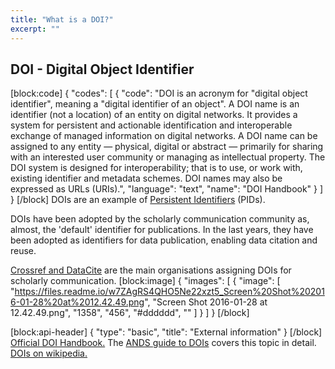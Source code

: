 ```yaml
---
title: "What is a DOI?"
excerpt: ""
---
```

## DOI - Digital Object Identifier
[block:code]
{
  "codes": [
    {
      "code": "DOI is an acronym for \"digital object identifier\", meaning a \"digital identifier of an object\". A DOI name is an identifier (not a location) of an entity on digital networks. It provides a system for persistent and actionable identification and interoperable exchange of managed information on digital networks. A DOI name can be assigned to any entity — physical, digital or abstract — primarily for sharing with an interested user community or managing as intellectual property. The DOI system is designed for interoperability; that is to use, or work with, existing identifier and metadata schemes. DOI names may also be expressed as URLs (URIs).",
      "language": "text",
      "name": "DOI Handbook"
    }
  ]
}
[/block]
DOIs are an example of [Persistent Identifiers](https://project-thor.readme.io/docs/introduction-to-persistent-identifiers) (PIDs).

DOIs have been adopted by the scholarly communication community as, almost, the 'default' identifier for publications. In the last years, they have been adopted as identifiers for data publication, enabling data citation and reuse.

[Crossref and DataCite](https://project-thor.readme.io/docs/who-are-datacite-and-crossref) are the main organisations assigning DOIs for scholarly communication.
[block:image]
{
  "images": [
    {
      "image": [
        "https://files.readme.io/w7ZAgRS4QHO5Ne22xzt5_Screen%20Shot%202016-01-28%20at%2012.42.49.png",
        "Screen Shot 2016-01-28 at 12.42.49.png",
        "1358",
        "456",
        "#dddddd",
        ""
      ]
    }
  ]
}
[/block]

[block:api-header]
{
  "type": "basic",
  "title": "External information"
}
[/block]
[Official DOI Handbook.](http://www.doi.org/hb.html)
The [ANDS guide to DOIs](http://ands.org.au/guides/doi.html) covers this topic in detail.
[DOIs on wikipedia.](https://en.wikipedia.org/wiki/Digital_object_identifier)